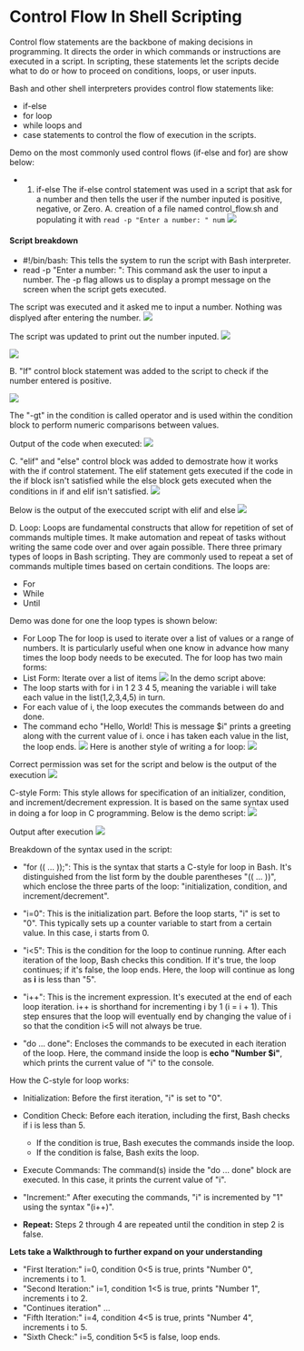 # Control Flow In Shell Scripting

Control flow statements are the backbone of making decisions in programming. It directs the order in which commands or instructions are executed in a script. In scripting, these statements let the scripts decide what to do or how to proceed on conditions, loops, or user inputs.

Bash and other shell interpreters provides control flow statements like:

- if-else
- for loop
- while loops and
- case statements to control the flow of execution in the scripts.

Demo on the most commonly used control flows (if-else and for) are show below:

- 1. if-else
The if-else control statement was used in a script that ask for a number and then tells the user if the number inputed is positive, negative, or Zero.
A. creation of a file named control_flow.sh and populating it with `read -p "Enter a number: " num`
![](./img/01-reading%20input%20script.png)

#### Script breakdown

- #!/bin/bash: This tells the system to run the script with Bash interpreter.
- read -p "Enter a number: ": This command ask the user to input a number. The -p flag allows us to display a prompt message on the screen when the script gets executed.

The script was executed and it asked me to input a number. Nothing was displyed after entering the number.
![](./img/02-Script%20execution.png)

The script was updated to print out the number inputed.
![](./img/03-updated%20to%20print%20num.png)

![](./img/04-updated%20script%20execution.png)

B. "If" control block statement was added to the script to check if the number entered is positive.

![](./img/05-if-flow-script.png)

The "-gt" in the condition is called operator and is used within the condition block to perform numeric comparisons between values.

Output of the code when executed:
![](./img/06-if%20execution%20output.png)

C. "elif" and "else" control block was added to demostrate how it works with the if control statement. The elif statement gets executed if the code in the if block isn't satisfied while the else block gets executed when the conditions in if and elif isn't satisfied.
![](./img/07-entire-if-ifelse%20script.png)

Below is the output of the execcuted script with elif and else
![](./img/08-enire%20if-ifelse-execution.png)

D. Loop: Loops are fundamental constructs that allow for repetition of set of commands multiple times. It make automation and repeat of tasks without writing the same code over and over again possible.
There three primary types of loops in Bash scripting. They are commonly used to repeat a set of commands multiple times based on certain conditions. The loops are:

- For
- While
- Until

Demo was done for one the loop types is shown below:

- For Loop
The for loop is used to iterate over a list of values or a range of numbers. It is particularly useful when one know in advance how many times the loop body needs to be executed.
The for loop has two main forms:
- List Form: Iterate over a list of items
![](./img/09-loop1-script.png)
In the demo script above:
- The loop starts with for i in 1 2 3 4 5, meaning the variable i will take each value in the list(1,2,3,4,5) in turn.
- For each value of i, the loop executes the commands between do and done.
- The command echo "Hello, World! This is message $i" prints a greeting along with the current value of i. once i has taken each value in the list, the loop ends.
![](./img/10-loop1%20execution.png)
Here is another style of writing a for loop:
![](./img/11-loop-range-style.png)

Correct permission was set for the script and below is the output of the execution
![](./img/12-loop-range%20execution.png)

C-style Form: This style allows for specification of an initializer, condition, and increment/decrement expression. It is based on the same syntax used in doing a for loop in C programming. Below is the demo script:
![](./img/13-c-style%20script.png)

Output after execution
![](./img/14-c-style%20execution.png)

Breakdown of the syntax used in the script:

- "for (( ... ));": This is the syntax that starts a C-style for loop in Bash. It's distinguished from the list form by the double parentheses "(( ... ))", which enclose the three parts of the loop: "initialization, condition, and increment/decrement".

- "i=0": This is the initialization part. Before the loop starts, "i" is set to "0". This typically sets up a counter variable to start from a certain value. In this case, i starts from 0.

- "i<5": This is the condition for the loop to continue running. After each iteration of the loop, Bash checks this condition. If it's true, the loop continues; if it's false, the loop ends. Here, the loop will continue as long as **i** is less than "5".

- "i++": This is the increment expression. It's executed at the end of each loop iteration. i++ is shorthand for incrementing i by 1 (i = i + 1). This step ensures that the loop will eventually end by changing the value of i so that the condition i<5 will not always be true.

- "do ... done": Encloses the commands to be executed in each iteration of the loop. Here, the command inside the loop is **echo "Number $i"**, which prints the current value of "i" to the console.

How the C-style for loop works:

- Initialization: Before the first iteration, "i" is set to "0".
- Condition Check: Before each iteration, including the first, Bash checks if i is less than 5.
  - If the condition is true, Bash executes the commands inside the loop.
  - If the condition is false, Bash exits the loop.

- Execute Commands: The command(s) inside the "do ... done" block are executed. In this case, it prints the current value of "i".
- "Increment:" After executing the commands, "i" is incremented by "1" using the syntax "(i++)".
- **Repeat:** Steps 2 through 4 are repeated until the condition in step 2 is false.

**Lets take a Walkthrough to further expand on your understanding**

- "First Iteration:" i=0, condition 0<5 is true, prints "Number 0", increments i to 1.
- "Second Iteration:" i=1, condition 1<5 is true, prints "Number 1", increments i to 2.
- "Continues iteration" ...
- "Fifth Iteration:" i=4, condition 4<5 is true, prints "Number 4", increments i to 5.
- "Sixth Check:" i=5, condition 5<5 is false, loop ends.